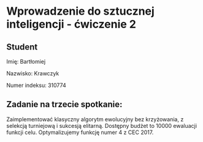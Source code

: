 # Wprowadzenie do sztucznej inteligencji - ćwiczenie 2

## Student

Imię: Bartłomiej

Nazwisko: Krawczyk

Numer indeksu: 310774

## Zadanie na trzecie spotkanie:

Zaimplementować klasyczny algorytm ewolucyjny bez krzyżowania, z selekcją turniejową i sukcesją elitarną. Dostępny budżet to 10000 ewaluacji funkcji celu. Optymalizujemy funkcję numer 4 z CEC 2017.
